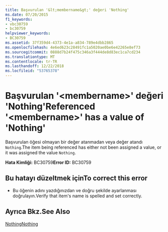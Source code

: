 ```yaml
---
title: Başvurulan '&lt;membername&gt;' değeri 'Nothing'
ms.date: 07/20/2015
f1_keywords:
- vbc30759
- bc30759
helpviewer_keywords:
- BC30759
ms.assetid: 37f359d4-4373-4e1a-a834-789e4dbb2865
ms.openlocfilehash: 4e6ed623c28491fc1a5020ae0be6e42265e8ef73
ms.sourcegitcommit: 0888d7b24f475c346a3f444de8d83ec1ca7cd234
ms.translationtype: MT
ms.contentlocale: tr-TR
ms.lasthandoff: 12/22/2018
ms.locfileid: "53765378"
---
```

# <a name="referenced-ltmembernamegt-has-a-value-of-nothing"></a><span data-ttu-id="8bea5-102">Başvurulan '&lt;membername&gt;' değeri 'Nothing'</span><span class="sxs-lookup"><span data-stu-id="8bea5-102">Referenced '&lt;membername&gt;' has a value of 'Nothing'</span></span>
<span data-ttu-id="8bea5-103">Başvurulan öğesi olmayan bir değer atanmadan veya değer atandı `Nothing`.</span><span class="sxs-lookup"><span data-stu-id="8bea5-103">The item being referenced has either not been assigned a value, or it was assigned the value `Nothing`.</span></span>  
  
 <span data-ttu-id="8bea5-104">**Hata Kimliği:** BC30759</span><span class="sxs-lookup"><span data-stu-id="8bea5-104">**Error ID:** BC30759</span></span>  
  
## <a name="to-correct-this-error"></a><span data-ttu-id="8bea5-105">Bu hatayı düzeltmek için</span><span class="sxs-lookup"><span data-stu-id="8bea5-105">To correct this error</span></span>  
  
-   <span data-ttu-id="8bea5-106">Bu öğenin adını yazdığınızdan ve doğru şekilde ayarlanması doğrulayın.</span><span class="sxs-lookup"><span data-stu-id="8bea5-106">Verify that item's name is spelled and set correctly.</span></span>  
  
## <a name="see-also"></a><span data-ttu-id="8bea5-107">Ayrıca Bkz.</span><span class="sxs-lookup"><span data-stu-id="8bea5-107">See Also</span></span>  
 [<span data-ttu-id="8bea5-108">Nothing</span><span class="sxs-lookup"><span data-stu-id="8bea5-108">Nothing</span></span>](../../visual-basic/language-reference/nothing.md)
